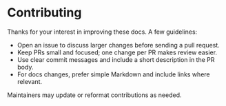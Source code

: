# Contributing

Thanks for your interest in improving these docs. A few guidelines:

- Open an issue to discuss larger changes before sending a pull request.
- Keep PRs small and focused; one change per PR makes review easier.
- Use clear commit messages and include a short description in the PR body.
- For docs changes, prefer simple Markdown and include links where relevant.

Maintainers may update or reformat contributions as needed.
